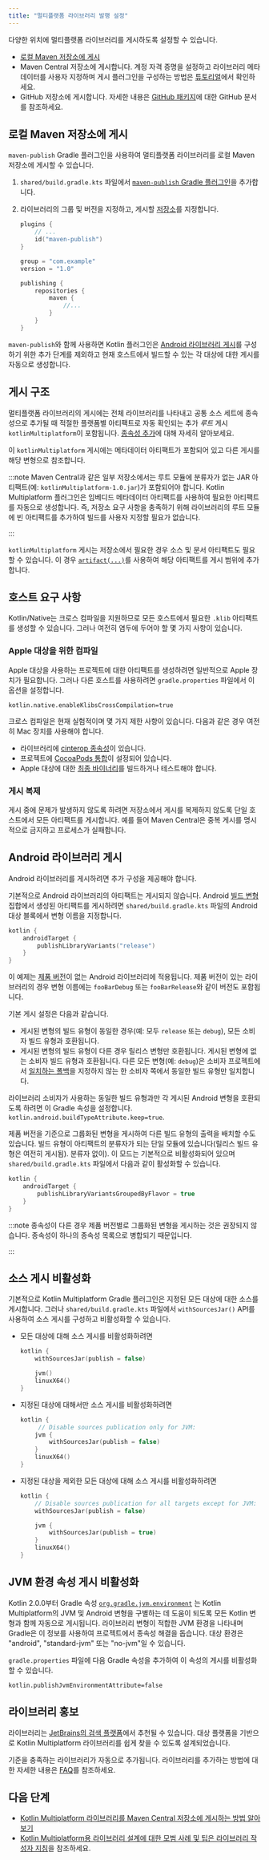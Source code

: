 ```yaml
---
title: "멀티플랫폼 라이브러리 발행 설정"
---
```

다양한 위치에 멀티플랫폼 라이브러리를 게시하도록 설정할 수 있습니다.

* [로컬 Maven 저장소에 게시](#publishing-to-a-local-maven-repository)
* Maven Central 저장소에 게시합니다. 계정 자격 증명을 설정하고 라이브러리 메타데이터를 사용자 지정하며 게시 플러그인을 구성하는 방법은 [튜토리얼](https://www.jetbrains.com/help/kotlin-multiplatform-dev/multiplatform-publish-libraries.html)에서 확인하세요.
* GitHub 저장소에 게시합니다. 자세한 내용은 [GitHub 패키지](https://docs.github.com/en/packages)에 대한 GitHub 문서를 참조하세요.

## 로컬 Maven 저장소에 게시

`maven-publish` Gradle 플러그인을 사용하여 멀티플랫폼 라이브러리를 로컬 Maven 저장소에 게시할 수 있습니다.

1. `shared/build.gradle.kts` 파일에서 [`maven-publish` Gradle 플러그인](https://docs.gradle.org/current/userguide/publishing_maven.html)을 추가합니다.
2. 라이브러리의 그룹 및 버전을 지정하고, 게시할 [저장소](https://docs.gradle.org/current/userguide/publishing_maven.html#publishing_maven:repositories)를 지정합니다.

   ```kotlin
   plugins {
       // ...
       id("maven-publish")
   }

   group = "com.example"
   version = "1.0"

   publishing {
       repositories {
           maven {
               //...
           }
       }
   }
   ```

`maven-publish`와 함께 사용하면 Kotlin 플러그인은 [Android 라이브러리 게시](#publish-an-android-library)를 구성하기 위한 추가 단계를 제외하고 현재 호스트에서 빌드할 수 있는 각 대상에 대한 게시를 자동으로 생성합니다.

## 게시 구조

멀티플랫폼 라이브러리의 게시에는 전체 라이브러리를 나타내고 공통 소스 세트에 종속성으로 추가될 때 적절한 플랫폼별 아티팩트로 자동 확인되는 추가 _루트_ 게시 `kotlinMultiplatform`이 포함됩니다. [종속성 추가](multiplatform-add-dependencies)에 대해 자세히 알아보세요.

이 `kotlinMultiplatform` 게시에는 메타데이터 아티팩트가 포함되어 있고 다른 게시를 해당 변형으로 참조합니다.

:::note
Maven Central과 같은 일부 저장소에서는 루트 모듈에 분류자가 없는 JAR 아티팩트(예: `kotlinMultiplatform-1.0.jar`)가 포함되어야 합니다.
Kotlin Multiplatform 플러그인은 임베디드 메타데이터 아티팩트를 사용하여 필요한 아티팩트를 자동으로 생성합니다.
즉, 저장소 요구 사항을 충족하기 위해 라이브러리의 루트 모듈에 빈 아티팩트를 추가하여 빌드를 사용자 지정할 필요가 없습니다.

:::

`kotlinMultiplatform` 게시는 저장소에서 필요한 경우 소스 및 문서 아티팩트도 필요할 수 있습니다. 이 경우 [`artifact(...)`](https://docs.gradle.org/current/javadoc/org/gradle/api/publish/maven/MavenPublication.html#artifact-java.lang.Object-)를 사용하여 해당 아티팩트를 게시 범위에 추가합니다.

## 호스트 요구 사항

Kotlin/Native는 크로스 컴파일을 지원하므로 모든 호스트에서 필요한 `.klib` 아티팩트를 생성할 수 있습니다.
그러나 여전히 염두에 두어야 할 몇 가지 사항이 있습니다.

### Apple 대상을 위한 컴파일

Apple 대상을 사용하는 프로젝트에 대한 아티팩트를 생성하려면 일반적으로 Apple 장치가 필요합니다.
그러나 다른 호스트를 사용하려면 `gradle.properties` 파일에서 이 옵션을 설정합니다.

```none
kotlin.native.enableKlibsCrossCompilation=true
```

크로스 컴파일은 현재 실험적이며 몇 가지 제한 사항이 있습니다. 다음과 같은 경우 여전히 Mac 장치를 사용해야 합니다.

* 라이브러리에 [cinterop 종속성](native-c-interop)이 있습니다.
* 프로젝트에 [CocoaPods 통합](native-cocoapods)이 설정되어 있습니다.
* Apple 대상에 대한 [최종 바이너리](multiplatform-build-native-binaries)를 빌드하거나 테스트해야 합니다.

### 게시 복제

게시 중에 문제가 발생하지 않도록 하려면 저장소에서 게시를 복제하지 않도록 단일 호스트에서 모든 아티팩트를 게시합니다. 예를 들어 Maven Central은 중복 게시를 명시적으로 금지하고 프로세스가 실패합니다.
<!-- TBD: add the actual error -->

## Android 라이브러리 게시

Android 라이브러리를 게시하려면 추가 구성을 제공해야 합니다.

기본적으로 Android 라이브러리의 아티팩트는 게시되지 않습니다. Android [빌드 변형](https://developer.android.com/build/build-variants) 집합에서 생성된 아티팩트를 게시하려면
`shared/build.gradle.kts` 파일의 Android 대상 블록에서 변형 이름을 지정합니다.

```kotlin
kotlin {
    androidTarget {
        publishLibraryVariants("release")
    }
}

```

이 예제는 [제품 버전](https://developer.android.com/build/build-variants#product-flavors)이 없는 Android 라이브러리에 적용됩니다.
제품 버전이 있는 라이브러리의 경우 변형 이름에는 `fooBarDebug` 또는 `fooBarRelease`와 같이 버전도 포함됩니다.

기본 게시 설정은 다음과 같습니다.
* 게시된 변형의 빌드 유형이 동일한 경우(예: 모두 `release` 또는 `debug`),
  모든 소비자 빌드 유형과 호환됩니다.
* 게시된 변형의 빌드 유형이 다른 경우 릴리스 변형만 호환됩니다.
  게시된 변형에 없는 소비자 빌드 유형과 호환됩니다. 다른 모든 변형(예: `debug`)은
  소비자 프로젝트에서
  [일치하는 폴백](https://developer.android.com/reference/tools/gradle-api/4.2/com/android/build/api/dsl/BuildType)을 지정하지 않는 한 소비자 쪽에서 동일한 빌드 유형만 일치합니다.

라이브러리 소비자가 사용하는 동일한 빌드 유형과만 각 게시된 Android 변형을 호환되도록 하려면
이 Gradle 속성을 설정합니다. `kotlin.android.buildTypeAttribute.keep=true`.

제품 버전을 기준으로 그룹화된 변형을 게시하여 다른 빌드 유형의 출력을 배치할 수도 있습니다.
빌드 유형이 아티팩트의 분류자가 되는 단일 모듈에 있습니다(릴리스 빌드 유형은 여전히 게시됨).
분류자 없이). 이 모드는 기본적으로 비활성화되어 있으며 `shared/build.gradle.kts` 파일에서 다음과 같이 활성화할 수 있습니다.

```kotlin
kotlin {
    androidTarget {
        publishLibraryVariantsGroupedByFlavor = true
    }
}
```

:::note
종속성이 다른 경우 제품 버전별로 그룹화된 변형을 게시하는 것은 권장되지 않습니다.
종속성이 하나의 종속성 목록으로 병합되기 때문입니다.

:::

## 소스 게시 비활성화

기본적으로 Kotlin Multiplatform Gradle 플러그인은 지정된 모든 대상에 대한 소스를 게시합니다. 그러나
`shared/build.gradle.kts` 파일에서 `withSourcesJar()` API를 사용하여 소스 게시를 구성하고 비활성화할 수 있습니다.

* 모든 대상에 대해 소스 게시를 비활성화하려면

  ```kotlin
  kotlin {
      withSourcesJar(publish = false)
  
      jvm()
      linuxX64()
  }
  ```

* 지정된 대상에 대해서만 소스 게시를 비활성화하려면

  ```kotlin
  kotlin {
       // Disable sources publication only for JVM:
      jvm {
          withSourcesJar(publish = false)
      }
      linuxX64()
  }
  ```

* 지정된 대상을 제외한 모든 대상에 대해 소스 게시를 비활성화하려면

  ```kotlin
  kotlin {
      // Disable sources publication for all targets except for JVM:
      withSourcesJar(publish = false)
  
      jvm {
          withSourcesJar(publish = true)
      }
      linuxX64()
  }
  ```

## JVM 환경 속성 게시 비활성화

Kotlin 2.0.0부터 Gradle 속성 [`org.gradle.jvm.environment`](https://docs.gradle.org/current/userguide/variant_attributes.html#sub:jvm_default_attributes)
는 Kotlin Multiplatform의 JVM 및 Android 변형을 구별하는 데 도움이 되도록 모든 Kotlin 변형과 함께 자동으로 게시됩니다.
라이브러리 변형이 적합한 JVM 환경을 나타내며 Gradle은 이 정보를 사용하여 프로젝트에서 종속성 해결을 돕습니다. 대상 환경은 "android", "standard-jvm" 또는 "no-jvm"일 수 있습니다.

`gradle.properties` 파일에 다음 Gradle 속성을 추가하여 이 속성의 게시를 비활성화할 수 있습니다.

```none
kotlin.publishJvmEnvironmentAttribute=false
```

## 라이브러리 홍보

라이브러리는 [JetBrains의 검색 플랫폼](https://klibs.io/)에서 추천될 수 있습니다.
대상 플랫폼을 기반으로 Kotlin Multiplatform 라이브러리를 쉽게 찾을 수 있도록 설계되었습니다.

기준을 충족하는 라이브러리가 자동으로 추가됩니다. 라이브러리를 추가하는 방법에 대한 자세한 내용은 [FAQ](https://klibs.io/faq)를 참조하세요.

## 다음 단계

* [Kotlin Multiplatform 라이브러리를 Maven Central 저장소에 게시하는 방법 알아보기](https://www.jetbrains.com/help/kotlin-multiplatform-dev/multiplatform-publish-libraries.html)
* [Kotlin Multiplatform용 라이브러리 설계에 대한 모범 사례 및 팁은 라이브러리 작성자 지침](api-guidelines-build-for-multiplatform)을 참조하세요.